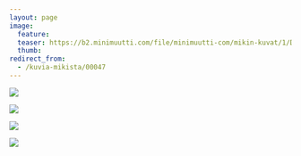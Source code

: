 ```yaml
---
layout: page
image:
  feature:
  teaser: https://b2.minimuutti.com/file/minimuutti-com/mikin-kuvat/1/DSC26740-245px.jpg
  thumb:
redirect_from:
  - /kuvia-mikista/00047
---
```


[![](https://b2.minimuutti.com/file/minimuutti-com/mikin-kuvat/1/DSC26928-800px.jpg)](https://dl.dropboxusercontent.com/sh/ea1wtnz7z734o12/AAAnFpETOwVgSogBe2GF0gJaa/mikin-kuvat/1/DSC26928.jpg)

[![](https://b2.minimuutti.com/file/minimuutti-com/mikin-kuvat/1/DSC26923-800px.jpg)](https://dl.dropboxusercontent.com/sh/ea1wtnz7z734o12/AAA70VPNzppfXcEfO6W9f_Wta/mikin-kuvat/1/DSC26923.jpg)

[![](https://b2.minimuutti.com/file/minimuutti-com/mikin-kuvat/1/DSC26761-800px.jpg)](https://dl.dropboxusercontent.com/sh/ea1wtnz7z734o12/AAALkDJoyItRuDSFSQ2acX3za/mikin-kuvat/1/DSC26761.jpg)

[![](https://b2.minimuutti.com/file/minimuutti-com/mikin-kuvat/1/DSC26740-800px.jpg)](https://dl.dropboxusercontent.com/sh/ea1wtnz7z734o12/AAAoM7J9uyeQVvGioXe5P87wa/mikin-kuvat/1/DSC26740.jpg)
